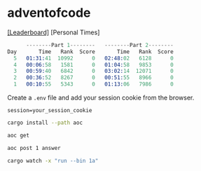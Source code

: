 # adventofcode

[[Leaderboard]](https://adventofcode.com/2023/leaderboard)
[Personal Times]

```s
      --------Part 1--------   --------Part 2--------
Day       Time   Rank  Score       Time   Rank  Score
  5   01:31:41  10992      0   02:48:02   6128      0
  4   00:06:58   1581      0   01:04:58   9853      0
  3   00:59:40   6842      0   03:02:14  12071      0
  2   00:36:52   8267      0   00:51:55   8966      0
  1   00:10:55   5343      0   01:13:06   7986      0
```

Create a `.env` file and add your session cookie from the browser.

```env
session=your_session_cookie
```

```sh
cargo install --path aoc
```

```sh
aoc get
```

```sh
aoc post 1 answer
```

```sh
cargo watch -x "run --bin 1a"
```
